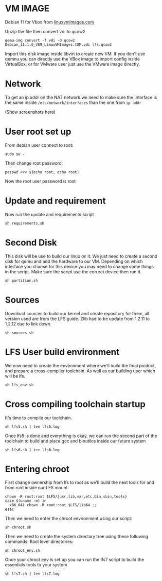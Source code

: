 # VM IMAGE

Debian 11 for Vbox from [linuxvmimages.com](https://www.linuxvmimages.com/images/debian-11/)

Unzip the file then convert vdi to qcow2

```
qemu-img convert -f vdi -O qcow2 Debian_11.1.0_VBM_LinuxVMImages.COM.vdi lfs.qcow2 
```

Import this disk image inside libvirt to create new VM.
If you don't use qemnu you can directly use the VBox image to import config inside VirtualBox, or for VMware user just use the VMware image directly.

# Network

To get an ip addr on the NAT network we need to make sure the interface is the same inside `/etc/network/interfaces` than the one from `ip addr`

(Show screenshots here)

# User root set up

From debian user connect to root:
```
sudo su -
```
Then change root password:
```
passwd <<< $(echo root; echo root)
```
Now the root user password is root

# Update and requirement

Now run the update and requirements script
```
sh requirements.sh
```

# Second Disk

This disk will be use to build our linux on it. We just need to create a second disk for qemu and add the hardware to our VM. Depending on which interface you choose for this device you may need to change some things in the script.
Make sure the script use the correct device then run it.

```
sh partition.sh
```

# Sources

Download sources to build our kernel and create repository for them, all version used are from the LFS guide. Zlib had to be update from 1.2.11 to 1.2.12 due to link down.
```
sh sources.sh
```

# LFS User build environment

We now need to create the environment where we'll build the final product, and prepare a cross-compiler toolchain. As well as our building user which will be lfs.

```
sh lfs_env.sh
```

# Cross compiling toolchain startup

It's time to compile our toolchain.
```
sh lfs5.sh | tee lfs5.log
```
Once lfs5 is done and everything is okay, we can run the second part of the toolchain to build and place gcc and binutilos inside our future system

```
sh lfs6.sh | tee lfs6.log
```

# Entering chroot


First change ownership from lfs to root as we'll build the next tools for and from root inside our LFS mount.

```
chown -R root:root $LFS/{usr,lib,var,etc,bin,sbin,tools}
case $(uname -m) in
  x86_64) chown -R root:root $LFS/lib64 ;;
esac
```
Then we need to enter the chroot environment using our script:

```
sh chroot.sh
```
Then we need to create the system directory tree using these following commands:
Root level directories:

```
sh chroot_env.sh
```

Once your chroot env is set up you can run the lfs7 script to build the essentials tools to your system
```
sh lfs7.sh | tee lfs7.log
```

